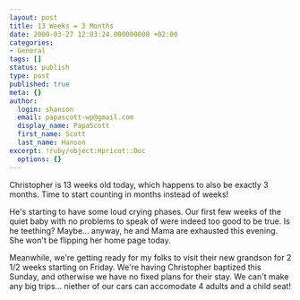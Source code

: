 ```yaml
---
layout: post
title: 13 Weeks = 3 Months
date: 2000-03-27 12:03:24.000000000 +02:00
categories:
- General
tags: []
status: publish
type: post
published: true
meta: {}
author:
  login: shanson
  email: papascott-wp@gmail.com
  display_name: PapaScott
  first_name: Scott
  last_name: Hanson
excerpt: !ruby/object:Hpricot::Doc
  options: {}
---
```

<p>Christopher is 13 weeks old today, which happens to also be exactly 3 months. Time to start counting in months instead of weeks! </p>
<p>He's starting to have some loud crying phases. Our first few weeks of the quiet baby with no problems to speak of were indeed too good to be true. Is he teething? Maybe... anyway, he and Mama are exhausted this evening. She won't be flipping her home page today.</p>
<p>Meanwhile, we're getting ready for my folks to visit their new grandson for 2 1/2 weeks starting on Friday. We're having Christopher baptized this Sunday, and otherwise we have no fixed plans for their stay. We can't make any big trips... niether of our cars can accomodate 4 adults and a child seat!</p>

